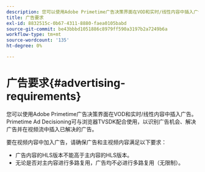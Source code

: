 ```yaml
---
description: 您可以使用Adobe Primetime广告决策界面在VOD和实时/线性内容中插入广告。 Primetime Ad Decisioning可与浏览器TVSDK配合使用，以识别广告机会、解决广告并在视频流中插入已解决的广告。
title: 广告要求
exl-id: 8832515c-0b67-4311-8880-faea0105babd
source-git-commit: be43bbbd1051886c8979ff590a3197b2a7249b6a
workflow-type: tm+mt
source-wordcount: '135'
ht-degree: 0%

---
```


# 广告要求{#advertising-requirements}

您可以使用Adobe Primetime广告决策界面在VOD和实时/线性内容中插入广告。 Primetime Ad Decisioning可与浏览器TVSDK配合使用，以识别广告机会、解决广告并在视频流中插入已解决的广告。

要在视频内容中加入广告，请确保广告和主视频内容满足以下要求：

* 广告内容的HLS版本不能高于主内容的HLS版本。
* 无论是否对主内容进行多路复用，广告均不必进行多路复用（无限制）。
